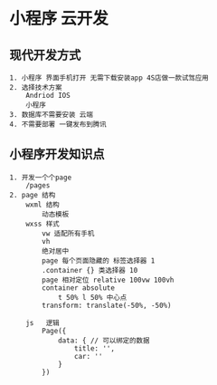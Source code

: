 # 小程序 云开发

## 现代开发方式
    1. 小程序 界面手机打开 无需下载安装app 4S店做一款试驾应用
    2. 选择技术方案
        Andriod IOS
        小程序
    3. 数据库不需要安装 云端 
    4. 不需要部署 一键发布到腾讯

## 小程序开发知识点
    1. 开发一个个page
        /pages
    2. page 结构
        wxml 结构
            动态模板
        wxss 样式
            vw 适配所有手机
            vh 
            绝对居中
            page 每个页面隐藏的 标签选择器 1
            .container {} 类选择器 10
            page 相对定位 relative 100vw 100vh 
            container absolute 
                t 50% l 50% 中心点
            transform: translate(-50%, -50%)

        js   逻辑
            Page({
                data: { // 可以绑定的数据
                    title: '',
                    car: ''
                }
            })